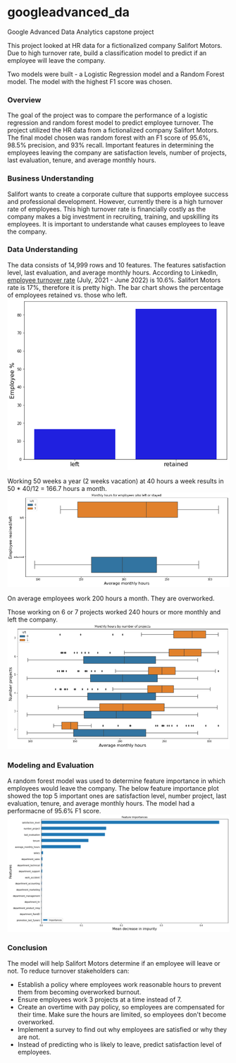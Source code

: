 # googleadvanced_da
Google Advanced Data Analytics capstone project

This project looked at HR data for  a fictionalized company Salifort Motors. Due to high turnover rate, build a classification model to predict if an employee will leave the company.

Two models were built - a Logistic Regression model and a Random Forest model. The model with the highest F1 score was chosen.

### Overview
The goal of the project was to compare the performance of a logistic regression and random forest model to predict employee turnover.
The project utilized the HR data from a fictionalized company Salifort Motors.
The final model chosen was random forest with an F1 score of 95.6%, 98.5% precision, and 93% recall.
Important features in determining the employees leaving the company are satisfaction levels, number of projects, last evaluation, tenure, and average monthly hours.

### Business Understanding
Salifort wants to create a corporate culture that supports employee success and professional development. However, currently there is a high turnover rate of employees. This high turnover rate is financially costly as the company makes a big investment in recruiting, training, and upskilling its employees. It is important to understande what causes employees to leave the company.

### Data Understanding
The data consists of 14,999 rows and 10 features. The features satisfaction level, last evaluation, and average monthly hours. 
According to LinkedIn, [employee turnover rate](https://www.linkedin.com/business/talent/blog/talent-strategy/industries-with-the-highest-turnover-rates) (July, 2021 - June 2022) is 10.6%. Salifort Motors rate is 17%, therefore it is pretty high. The bar chart shows the percentage of employees retained vs. those who left.
![Employee left and retained percentage](https://github.com/lhdatalab/googleadvanced_da/blob/main/Employee_percentage.png?raw=true)

Working 50 weeks a year (2 weeks vacation) at 40 hours a week results in 50 * 40/12 = 166.7 hours a month.
![Monthly hours by employee left and retained](https://github.com/lhdatalab/googleadvanced_da/blob/main/Boxplot_monthlyhours_leftretained.png?raw=true)

On average employees work 200 hours a month. They are overworked.

Those working on 6 or 7 projects worked 240 hours or more monthly and left the company.
![Monthly hours by number of projects](https://github.com/lhdatalab/googleadvanced_da/blob/main/Boxplot_monthlyhours_numberprojects.png?raw=true)

### Modeling and Evaluation
A random forest model was used to determine feature importance in which employees would leave the company.
The below feature importance plot showed the top 5 important ones are satisfaction level, number project, last evaluation, tenure, and average monthly hours.
The model had  a performacne of 95.6% F1 score.
![Random forest feature importance](https://github.com/lhdatalab/googleadvanced_da/blob/main/Feature_importance.png?raw=true)

### Conclusion
The model will help Salifort Motors determine if an employee will leave or not.
To reduce turnover stakeholders can:
- Establish a policy where employees work reasonable hours to prevent them from becoming  overworked burnout.
- Ensure employees work 3 projects at a time instead of 7.
- Create an overtime with pay      policy, so employees are compensated for their time.  Make sure the hours are limited, so employees don't become overworked.
- Implement a survey to find out why employees are satisfied or why they are not.
- Instead of predicting who is likely to leave, predict satisfaction level of employees.

